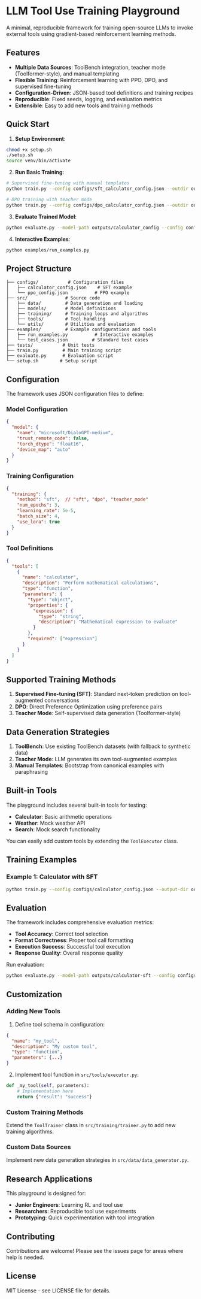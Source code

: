 # LLM Tool Use Training Playground

A minimal, reproducible framework for training open-source LLMs to invoke external tools using gradient-based reinforcement learning methods.

## Features

- **Multiple Data Sources**: ToolBench integration, teacher mode (Toolformer-style), and manual templating
- **Flexible Training**: Reinforcement learning with PPO, DPO, and supervised fine-tuning
- **Configuration-Driven**: JSON-based tool definitions and training recipes
- **Reproducible**: Fixed seeds, logging, and evaluation metrics
- **Extensible**: Easy to add new tools and training methods

## Quick Start

1. **Setup Environment**:
```bash
chmod +x setup.sh
./setup.sh
source venv/bin/activate
```

2. **Run Basic Training**:
```bash
# Supervised fine-tuning with manual templates
python train.py --config configs/sft_calculator_config.json --outdir outputs/calculator_config

# DPO training with teacher mode
python train.py --config configs/dpo_calculator_config.json --outdir outputs/calculator_config
```

3. **Evaluate Trained Model**:
```bash
python evaluate.py --model-path outputs/calculator_config --config configs/calculator_config.json
```

4. **Interactive Examples**:
```bash
python examples/run_examples.py
```

## Project Structure

```
├── configs/           # Configuration files
│   ├── calculator_config.json    # SFT example
│   └── ppo_config.json          # PPO example
├── src/              # Source code
│   ├── data/         # Data generation and loading
│   ├── models/       # Model definitions
│   ├── training/     # Training loops and algorithms
│   ├── tools/        # Tool handling
│   └── utils/        # Utilities and evaluation
├── examples/         # Example configurations and tools
│   ├── run_examples.py          # Interactive examples
│   └── test_cases.json         # Standard test cases
├── tests/           # Unit tests
├── train.py         # Main training script
├── evaluate.py      # Evaluation script
└── setup.sh        # Setup script
```

## Configuration

The framework uses JSON configuration files to define:

### Model Configuration
```json
{
  "model": {
    "name": "microsoft/DialoGPT-medium",
    "trust_remote_code": false,
    "torch_dtype": "float16",
    "device_map": "auto"
  }
}
```

### Training Configuration
```json
{
  "training": {
    "method": "sft",  // "sft", "dpo", "teacher_mode"
    "num_epochs": 3,
    "learning_rate": 5e-5,
    "batch_size": 4,
    "use_lora": true
  }
}
```

### Tool Definitions
```json
{
  "tools": [
    {
      "name": "calculator",
      "description": "Perform mathematical calculations",
      "type": "function",
      "parameters": {
        "type": "object",
        "properties": {
          "expression": {
            "type": "string",
            "description": "Mathematical expression to evaluate"
          }
        },
        "required": ["expression"]
      }
    }
  ]
}
```

## Supported Training Methods

1. **Supervised Fine-tuning (SFT)**: Standard next-token prediction on tool-augmented conversations
2. **DPO**: Direct Preference Optimization using preference pairs
3. **Teacher Mode**: Self-supervised data generation (Toolformer-style)

## Data Generation Strategies

1. **ToolBench**: Use existing ToolBench datasets (with fallback to synthetic data)
2. **Teacher Mode**: LLM generates its own tool-augmented examples
3. **Manual Templates**: Bootstrap from canonical examples with paraphrasing

## Built-in Tools

The playground includes several built-in tools for testing:

- **Calculator**: Basic arithmetic operations
- **Weather**: Mock weather API
- **Search**: Mock search functionality

You can easily add custom tools by extending the `ToolExecutor` class.

## Training Examples

### Example 1: Calculator with SFT
```bash
python train.py --config configs/calculator_config.json --output-dir outputs/calculator-sft
```


## Evaluation

The framework includes comprehensive evaluation metrics:

- **Tool Accuracy**: Correct tool selection
- **Format Correctness**: Proper tool call formatting
- **Execution Success**: Successful tool execution
- **Response Quality**: Overall response quality

Run evaluation:
```bash
python evaluate.py --model-path outputs/calculator-sft --config configs/calculator_config.json
```

## Customization

### Adding New Tools

1. Define tool schema in configuration:
```json
{
  "name": "my_tool",
  "description": "My custom tool",
  "type": "function",
  "parameters": {...}
}
```

2. Implement tool function in `src/tools/executor.py`:
```python
def _my_tool(self, parameters):
    # Implementation here
    return {"result": "success"}
```

### Custom Training Methods

Extend the `ToolTrainer` class in `src/training/trainer.py` to add new training algorithms.

### Custom Data Sources

Implement new data generation strategies in `src/data/data_generator.py`.

## Research Applications

This playground is designed for:

- **Junior Engineers**: Learning RL and tool use
- **Researchers**: Reproducible tool use experiments
- **Prototyping**: Quick experimentation with tool integration



## Contributing

Contributions are welcome! Please see the issues page for areas where help is needed.

## License

MIT License - see LICENSE file for details.
